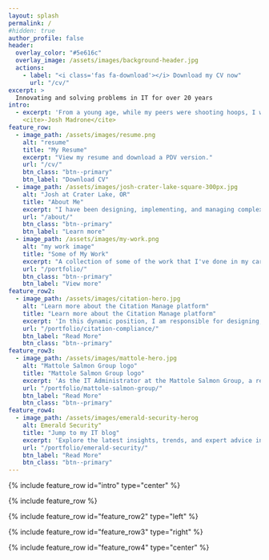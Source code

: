 ```yaml
---
layout: splash
permalink: /
#hidden: true
author_profile: false
header:
  overlay_color: "#5e616c"
  overlay_image: /assets/images/background-header.jpg
  actions:
    - label: "<i class='fas fa-download'></i> Download my CV now"
      url: "/cv/"
excerpt: >
  Innovating and solving problems in IT for over 20 years
intro: 
  - excerpt: 'From a young age, while my peers were shooting hoops, I was immersed in the world of technology, coding away. Computers have always been my passion, driving me to develop strong analytical skills and a deep understanding of network protocols and technologies. My ability to swiftly acquire new skills on the fly empowers me to troubleshoot, isolate, and resolve issues with efficiency and precision.'
    <cite>-Josh Madrone</cite>
feature_row:
  - image_path: /assets/images/resume.png
    alt: "resume"
    title: "My Resume"
    excerpt: "View my resume and download a PDV version."
    url: "/cv/"
    btn_class: "btn--primary"
    btn_label: "Download CV"
  - image_path: /assets/images/josh-crater-lake-square-300px.jpg
    alt: "Josh at Crater Lake, OR"
    title: "About Me"
    excerpt: "I have been designing, implementing, and managing complex routed networks for over 15 years..."
    url: "/about/"
    btn_class: "btn--primary"
    btn_label: "Learn more"
  - image_path: /assets/images/my-work.png
    alt: "my work image"
    title: "Some of My Work"
    excerpt: "A collection of some of the work that I've done in my career."
    url: "/portfolio/"
    btn_class: "btn--primary"
    btn_label: "View more"  
feature_row2:
  - image_path: /assets/images/citation-hero.jpg
    alt: "Learn more about the Citation Manage platform"
    title: "Learn more about the Citation Manage platform"
    excerpt: 'In this dynamic position, I am responsible for designing, implementing, and maintaining the robust infrastructure that supports our clients' compliance initiatives.'
    url: "/portfolio/citation-compliance/"
    btn_label: "Read More"
    btn_class: "btn--primary"
feature_row3:
  - image_path: /assets/images/mattole-hero.jpg
    alt: "Mattole Salmon Group logo"
    title: "Mattole Salmon Group logo"
    excerpt: 'As the IT Administrator at the Mattole Salmon Group, a revered non-profit organization based in Petrolia, CA, I play a pivotal role in ensuring the seamless operation and optimization of our technological infrastructure. In this dynamic position, I spearheaded a transformative project that underscores our commitment to innovation and efficiency: the migration from an on-premises file server to an all-cloud solution, leveraging the power of Amazon Web Services (AWS) and Microsoft Azure.'
    url: "/portfolio/mattole-salmon-group/"
    btn_label: "Read More"
    btn_class: "btn--primary"
feature_row4:
  - image_path: /assets/images/emerald-security-herog
    alt: Emerald Security"
    title: "Jump to my IT blog"
    excerpt: 'Explore the latest insights, trends, and expert advice in the ever-evolving world of IT on my informative and engaging blog.'
    url: "/portfolio/emerald-security/"
    btn_label: "Read More"
    btn_class: "btn--primary"
---
```


{% include feature_row id="intro" type="center" %}

{% include feature_row %}

{% include feature_row id="feature_row2" type="left" %}

{% include feature_row id="feature_row3" type="right" %}

{% include feature_row id="feature_row4" type="center" %}
